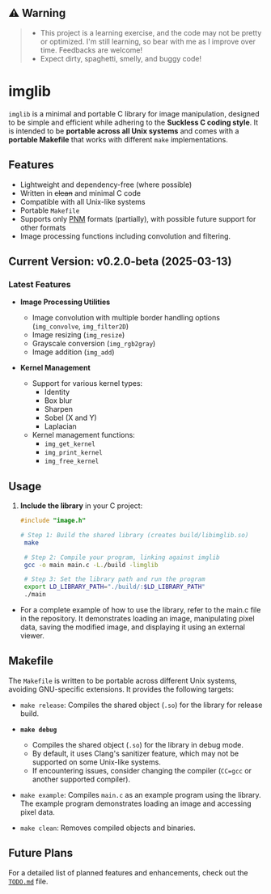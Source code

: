 ## ⚠️ Warning

> - This project is a learning exercise, and the code may not be pretty or optimized. I'm still learning, so bear with me as I improve over time. Feedbacks are welcome! <br>
> - Expect dirty, spaghetti, smelly, and buggy code! <br>

# imglib

`imglib` is a minimal and portable C library for image manipulation, designed to be simple and efficient while adhering to the **Suckless C coding style**. It is intended to be **portable across all Unix systems** and comes with a **portable Makefile** that works with different `make` implementations.


## Features
- Lightweight and dependency-free (where possible)
- Written in ~~clean~~ and minimal C code
- Compatible with all Unix-like systems
- Portable `Makefile`
- Supports only [PNM](https://netpbm.sourceforge.net/doc/pnm.html) formats (partially), with possible future support for other formats
- Image processing functions including convolution and filtering.

## Current Version: v0.2.0-beta (2025-03-13)

### Latest Features
- **Image Processing Utilities**
  - Image convolution with multiple border handling options (`img_convolve`, `img_filter2D`)
  - Image resizing (`img_resize`)
  - Grayscale conversion (`img_rgb2gray`)
  - Image addition (`img_add`)

- **Kernel Management**
  - Support for various kernel types:
    - Identity
    - Box blur
    - Sharpen
    - Sobel (X and Y)
    - Laplacian
  - Kernel management functions:
    - `img_get_kernel`
    - `img_print_kernel`
    - `img_free_kernel`

## Usage

1. **Include the library** in your C project:  
   ```c
   #include "image.h"
   ```
   ```sh
   # Step 1: Build the shared library (creates build/libimglib.so)
    make  

    # Step 2: Compile your program, linking against imglib
    gcc -o main main.c -L./build -limglib  

    # Step 3: Set the library path and run the program
    export LD_LIBRARY_PATH="./build/:$LD_LIBRARY_PATH"
    ./main
    ```

- For a complete example of how to use the library, refer to the main.c file in the repository. It demonstrates loading an image, manipulating pixel data, saving the modified image, and displaying it using an external viewer.

## Makefile
The `Makefile` is written to be portable across different Unix systems, avoiding GNU-specific extensions. It provides the following targets:

- `make release`: Compiles the shared object (`.so`) for the library for release build.
- **`make debug`**  
  - Compiles the shared object (`.so`) for the library in debug mode.
  - By default, it uses Clang's sanitizer feature, which may not be supported on some Unix-like systems.
  - If encountering issues, consider changing the compiler (`CC=gcc` or another supported compiler).

- `make example`: Compiles `main.c` as an example program using the library. The example program demonstrates loading an image and accessing pixel data.
- `make clean`: Removes compiled objects and binaries.


## Future Plans

For a detailed list of planned features and enhancements, check out the [`TODO.md`](TODO.md) file.
